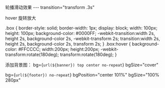 轮播滑动效果 --- transition="transform .3s"

hover 旋转放大

.box {
    border-style: solid;
    border-width: 1px;
    display: block;
    width: 100px;
    height: 100px;
    background-color: #0000FF;
    -webkit-transition:width 2s, height 2s,
        background-color 2s, -webkit-transform 2s;
    transition:width 2s, height 2s, background-color 2s, transform 2s;
}
.box:hover {
    background-color: #FFCCCC;
    width:200px;
    height:200px;
    -webkit-transform:rotate(180deg);
    transform:rotate(180deg);
}


添加背景图：
bg={`url(${banner}) top center no-repeat`} bgSize="cover"

bg={`url(${footer}) no-repeat`} bgPosition="center 101%" bgSize="100% 280px"